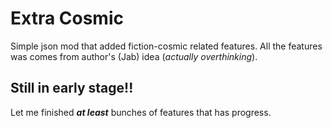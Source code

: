 # Extra Cosmic
Simple json mod that added fiction-cosmic related features.
All the features was comes from author's (Jab) idea (_actually overthinking_).

## Still in early stage!!
Let me finished **_at least_** bunches of features that has progress.
